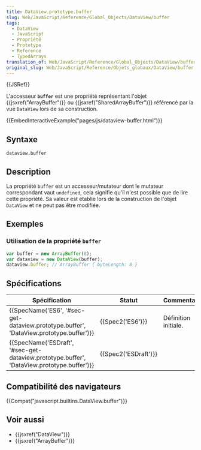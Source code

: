 ```yaml
---
title: DataView.prototype.buffer
slug: Web/JavaScript/Reference/Global_Objects/DataView/buffer
tags:
  - DataView
  - JavaScript
  - Propriété
  - Prototype
  - Reference
  - TypedArrays
translation_of: Web/JavaScript/Reference/Global_Objects/DataView/buffer
original_slug: Web/JavaScript/Reference/Objets_globaux/DataView/buffer
---
```

{{JSRef}}

L'accesseur **`buffer`** est une propriété représentant l'objet {{jsxref("ArrayBuffer")}} ou {{jsxref("SharedArrayBuffer")}} référencé par la vue `DataView` lors de sa construction.

{{EmbedInteractiveExample("pages/js/dataview-buffer.html")}}

## Syntaxe

    dataview.buffer

## Description

La propriété `buffer` est un accesseur/mutateur dont le mutateur correspondant vaut `undefined`, cela signifie qu'il n'est possible que de lire cette propriété. Sa valeur est établie lors de la construction de l'objet `DataView` et ne peut pas être modifiée.

## Exemples

### Utilisation de la propriété `buffer`

```js
var buffer = new ArrayBuffer(8);
var dataview = new DataView(buffer);
dataview.buffer; // ArrayBuffer { byteLength: 8 }
```

## Spécifications

| Spécification                                                                                                            | Statut                       | Commentaires         |
| ------------------------------------------------------------------------------------------------------------------------ | ---------------------------- | -------------------- |
| {{SpecName('ES6', '#sec-get-dataview.prototype.buffer', 'DataView.prototype.buffer')}}     | {{Spec2('ES6')}}         | Définition initiale. |
| {{SpecName('ESDraft', '#sec-get-dataview.prototype.buffer', 'DataView.prototype.buffer')}} | {{Spec2('ESDraft')}} |                      |

## Compatibilité des navigateurs

{{Compat("javascript.builtins.DataView.buffer")}}

## Voir aussi

- {{jsxref("DataView")}}
- {{jsxref("ArrayBuffer")}}
